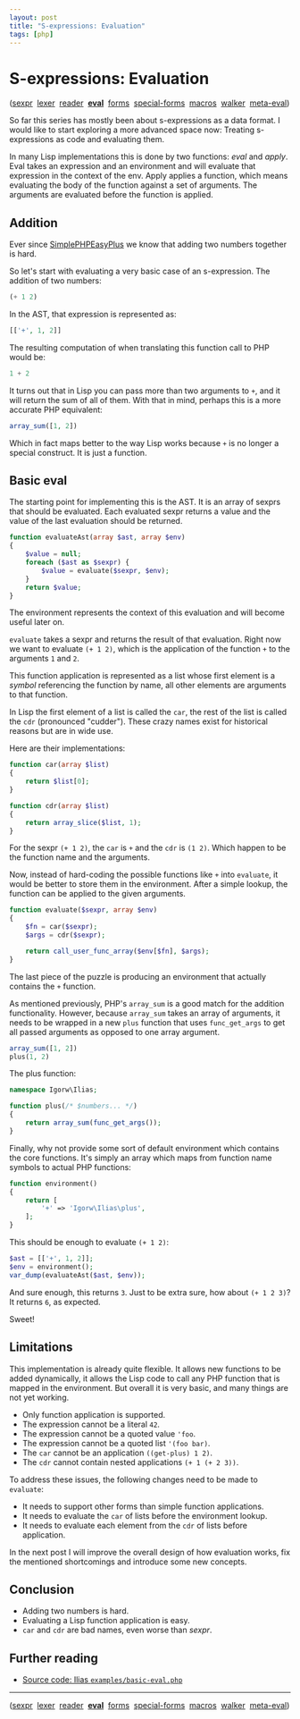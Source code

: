 ```yaml
---
layout: post
title: "S-expressions: Evaluation"
tags: [php]
---
```


# S-expressions: Evaluation

([sexpr](/2012/12/06/sexpr.html)
&nbsp;[lexer](/2012/12/07/sexpr-lexer.html)
&nbsp;[reader](/2012/12/08/sexpr-reader.html)
&nbsp;[**eval**](/2012/12/12/sexpr-eval.html)
&nbsp;[forms](/2012/12/13/sexpr-forms.html)
&nbsp;[special-forms](/2012/12/14/sexpr-special-forms.html)
&nbsp;[macros](/2012/12/29/sexpr-macros.html)
&nbsp;[walker](/2012/12/30/sexpr-walker.html)
&nbsp;[meta-eval](/2013/04/03/sexpr-meta-eval.html))

So far this series has mostly been about s-expressions as a data format. I
would like to start exploring a more advanced space now: Treating
s-expressions as code and evaluating them.

In many Lisp implementations this is done by two functions: *eval* and
*apply*. Eval takes an expression and an environment and will evaluate that
expression in the context of the env. Apply applies a function, which means
evaluating the body of the function against a set of arguments. The arguments
are evaluated before the function is applied.

## Addition

Ever since [SimplePHPEasyPlus](https://github.com/Herzult/SimplePHPEasyPlus)
we know that adding two numbers together is hard.

So let's start with evaluating a very basic case of an s-expression. The
addition of two numbers:

~~~lisp
(+ 1 2)
~~~

In the AST, that expression is represented as:

~~~php
[['+', 1, 2]]
~~~

The resulting computation of when translating this function call to PHP would
be:

~~~php
1 + 2
~~~

It turns out that in Lisp you can pass more than two arguments to `+`, and it
will return the sum of all of them. With that in mind, perhaps this is a more
accurate PHP equivalent:

~~~php
array_sum([1, 2])
~~~

Which in fact maps better to the way Lisp works because `+` is no longer a
special construct. It is just a function.

## Basic eval

The starting point for implementing this is the AST. It is an array of sexprs
that should be evaluated. Each evaluated sexpr returns a value and the value
of the last evaluation should be returned.

~~~php
function evaluateAst(array $ast, array $env)
{
    $value = null;
    foreach ($ast as $sexpr) {
        $value = evaluate($sexpr, $env);
    }
    return $value;
}
~~~

The environment represents the context of this evaluation and will become
useful later on.

`evaluate` takes a sexpr and returns the result of that evaluation. Right now
we want to evaluate `(+ 1 2)`, which is the application of the function `+` to
the arguments `1` and `2`.

This function application is represented as a list whose first element is a
*symbol* referencing the function by name, all other elements are arguments to
that function.

In Lisp the first element of a list is called the `car`, the rest of the list
is called the `cdr` (pronounced "cudder"). These crazy names exist for
historical reasons but are in wide use.

Here are their implementations:

~~~php
function car(array $list)
{
    return $list[0];
}

function cdr(array $list)
{
    return array_slice($list, 1);
}
~~~

For the sexpr `(+ 1 2)`, the `car` is `+` and the `cdr` is `(1 2)`. Which
happen to be the function name and the arguments.

Now, instead of hard-coding the possible functions like `+` into `evaluate`,
it would be better to store them in the environment. After a simple lookup,
the function can be applied to the given arguments.

~~~php
function evaluate($sexpr, array $env)
{
    $fn = car($sexpr);
    $args = cdr($sexpr);

    return call_user_func_array($env[$fn], $args);
}
~~~

The last piece of the puzzle is producing an environment that actually
contains the `+` function.

As mentioned previously, PHP's `array_sum` is a good match for the addition
functionality. However, because `array_sum` takes an array of arguments, it
needs to be wrapped in a new `plus` function that uses `func_get_args` to get
all passed arguments as opposed to one array argument.

~~~php
array_sum([1, 2])
plus(1, 2)
~~~

The plus function:

~~~php
namespace Igorw\Ilias;

function plus(/* $numbers... */)
{
    return array_sum(func_get_args());
}
~~~

Finally, why not provide some sort of default environment which contains the
core functions. It's simply an array which maps from function name symbols to
actual PHP functions:

~~~php
function environment()
{
    return [
        '+' => 'Igorw\Ilias\plus',
    ];
}
~~~

This should be enough to evaluate `(+ 1 2)`:

~~~php
$ast = [['+', 1, 2]];
$env = environment();
var_dump(evaluateAst($ast, $env));
~~~

And sure enough, this returns `3`. Just to be extra sure, how about
`(+ 1 2 3)`? It returns `6`, as expected.

Sweet!

## Limitations

This implementation is already quite flexible. It allows new functions to be
added dynamically, it allows the Lisp code to call any PHP function that is
mapped in the environment. But overall it is very basic, and many things are
not yet working.

* Only function application is supported.
* The expression cannot be a literal `42`.
* The expression cannot be a quoted value `'foo`.
* The expression cannot be a quoted list `'(foo bar)`.
* The `car` cannot be an application `((get-plus) 1 2)`.
* The `cdr` cannot contain nested applications `(+ 1 (+ 2 3))`.

To address these issues, the following changes need to be made to `evaluate`:

* It needs to support other forms than simple function applications.
* It needs to evaluate the `car` of lists before the environment lookup.
* It needs to evaluate each element from the `cdr` of lists before application.

In the next post I will improve the overall design of how evaluation works,
fix the mentioned shortcomings and introduce some new concepts.

## Conclusion

* Adding two numbers is hard.
* Evaluating a Lisp function application is easy.
* `car` and `cdr` are bad names, even worse than *sexpr*.

## Further reading

* [Source code: Ilias `examples/basic-eval.php`](https://github.com/igorw/ilias/blob/master/examples/basic-eval.php)

---

([sexpr](/2012/12/06/sexpr.html)
&nbsp;[lexer](/2012/12/07/sexpr-lexer.html)
&nbsp;[reader](/2012/12/08/sexpr-reader.html)
&nbsp;[**eval**](/2012/12/12/sexpr-eval.html)
&nbsp;[forms](/2012/12/13/sexpr-forms.html)
&nbsp;[special-forms](/2012/12/14/sexpr-special-forms.html)
&nbsp;[macros](/2012/12/29/sexpr-macros.html)
&nbsp;[walker](/2012/12/30/sexpr-walker.html)
&nbsp;[meta-eval](/2013/04/03/sexpr-meta-eval.html))
